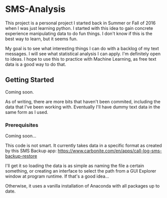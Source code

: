 # SMS-Analysis

This project is a personal project I started back in Summer or Fall of 2016 when I was just learning python. I started with this idea to gain concrete experience manipulating data to do fun things. I don't know if this is the best way to learn, but it seems fun.

My goal is to see what interesting things I can do with a backlog of my text messages. I will see what statistical analysis I can apply. I'm definitely open to ideas. I hope to use this to practice with Machine Learning, as free text data is a good way to do that.

## Getting Started

Coming soon.

As of writing, there are more bits that haven't been commited, including the data that I've been working with. Eventually I'll have dummy text data in the same form as I used.

### Prerequisites

Coming soon...

This code is not smart. It currently takes data in a specific format as created by this SMS Backup app:
https://www.carbonite.com/en/apps/call-log-sms-backup-restore

I'll get it so loading the data is as simple as naming the file a certain something, or creating an interface to select the path from a GUI Explorer window at program runtime. If that's a good idea...

Otherwise, it uses a vanilla installation of Anaconda with all packages up to date.
